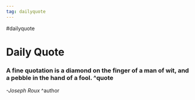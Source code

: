 ```yaml
---
tag: dailyquote
---
```


#dailyquote

# Daily Quote

### A fine quotation is a diamond on the finger of a man of wit, and a pebble in the hand of a fool. ^quote
*-Joseph Roux* ^author
